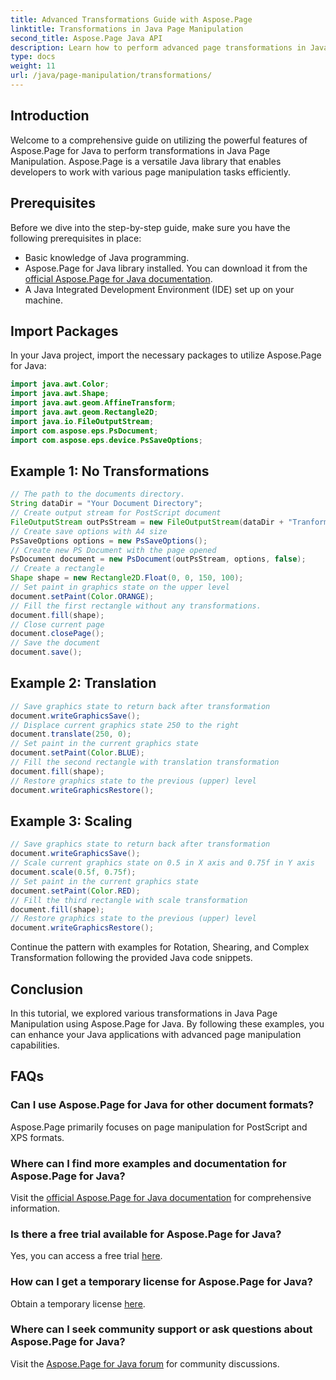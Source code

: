 ```yaml
---
title: Advanced Transformations Guide with Aspose.Page
linktitle: Transformations in Java Page Manipulation
second_title: Aspose.Page Java API
description: Learn how to perform advanced page transformations in Java using Aspose.Page for Java. Enhance your Java applications with powerful manipulation capabilities.
type: docs
weight: 11
url: /java/page-manipulation/transformations/
---
```

## Introduction
Welcome to a comprehensive guide on utilizing the powerful features of Aspose.Page for Java to perform transformations in Java Page Manipulation. Aspose.Page is a versatile Java library that enables developers to work with various page manipulation tasks efficiently.
## Prerequisites
Before we dive into the step-by-step guide, make sure you have the following prerequisites in place:
- Basic knowledge of Java programming.
- Aspose.Page for Java library installed. You can download it from the [official Aspose.Page for Java documentation](https://reference.aspose.com/page/java/).
- A Java Integrated Development Environment (IDE) set up on your machine.
## Import Packages
In your Java project, import the necessary packages to utilize Aspose.Page for Java:
```java
import java.awt.Color;
import java.awt.Shape;
import java.awt.geom.AffineTransform;
import java.awt.geom.Rectangle2D;
import java.io.FileOutputStream;
import com.aspose.eps.PsDocument;
import com.aspose.eps.device.PsSaveOptions;

```
## Example 1: No Transformations
```java
// The path to the documents directory.
String dataDir = "Your Document Directory";
// Create output stream for PostScript document
FileOutputStream outPsStream = new FileOutputStream(dataDir + "Tranformations_outPS.ps");
// Create save options with A4 size
PsSaveOptions options = new PsSaveOptions();
// Create new PS Document with the page opened
PsDocument document = new PsDocument(outPsStream, options, false);
// Create a rectangle
Shape shape = new Rectangle2D.Float(0, 0, 150, 100);
// Set paint in graphics state on the upper level
document.setPaint(Color.ORANGE);
// Fill the first rectangle without any transformations.
document.fill(shape);
// Close current page
document.closePage();
// Save the document
document.save();
```
## Example 2: Translation
```java
// Save graphics state to return back after transformation
document.writeGraphicsSave();
// Displace current graphics state 250 to the right
document.translate(250, 0);
// Set paint in the current graphics state
document.setPaint(Color.BLUE);
// Fill the second rectangle with translation transformation
document.fill(shape);
// Restore graphics state to the previous (upper) level
document.writeGraphicsRestore();
```
## Example 3: Scaling
```java
// Save graphics state to return back after transformation
document.writeGraphicsSave();
// Scale current graphics state on 0.5 in X axis and 0.75f in Y axis
document.scale(0.5f, 0.75f);
// Set paint in the current graphics state
document.setPaint(Color.RED);
// Fill the third rectangle with scale transformation
document.fill(shape);
// Restore graphics state to the previous (upper) level
document.writeGraphicsRestore();
```
Continue the pattern with examples for Rotation, Shearing, and Complex Transformation following the provided Java code snippets.
## Conclusion
In this tutorial, we explored various transformations in Java Page Manipulation using Aspose.Page for Java. By following these examples, you can enhance your Java applications with advanced page manipulation capabilities.
## FAQs
### Can I use Aspose.Page for Java for other document formats?
Aspose.Page primarily focuses on page manipulation for PostScript and XPS formats.
### Where can I find more examples and documentation for Aspose.Page for Java?
Visit the [official Aspose.Page for Java documentation](https://reference.aspose.com/page/java/) for comprehensive information.
### Is there a free trial available for Aspose.Page for Java?
Yes, you can access a free trial [here](https://releases.aspose.com/).
### How can I get a temporary license for Aspose.Page for Java?
Obtain a temporary license [here](https://purchase.aspose.com/temporary-license/).
### Where can I seek community support or ask questions about Aspose.Page for Java?
Visit the [Aspose.Page for Java forum](https://forum.aspose.com/c/page/39) for community discussions.
